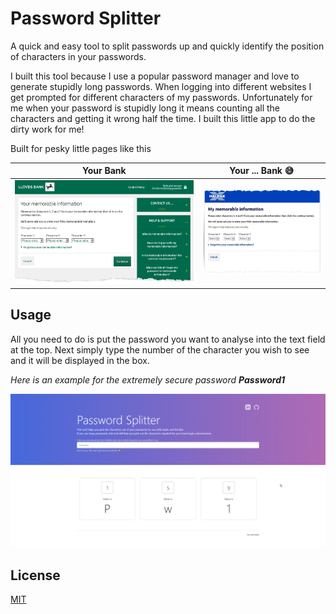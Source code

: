 # Password Splitter
A quick and easy tool to split passwords up and quickly identify the position of characters in your passwords.

I built this tool because I use a popular password manager and love to generate stupidly long passwords. When logging into different websites I get prompted for different characters of my passwords. Unfortunately for me when your password is stupidly long it means counting all the characters and getting it wrong half the time. I built this little app to do the dirty work for me!

Built for pesky little pages like this

| Your Bank                                    | Your ... Bank 😅                               |
| -------------------------------------------- | --------------------------------------------- |
| ![Lloyds example](assets/lloyds-example.jpg) | ![Lloyds example](assets/halifax-example.png) |

## Usage

All you need to do is put the password you want to analyse into the text field at the top. Next simply type the number of the character you wish to see and it will be displayed in the box.

*Here is an example for the extremely secure password **Password1***

![Filled in value](assets/actionshot.png)

## License

[MIT](LICENSE)